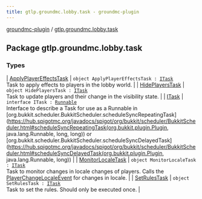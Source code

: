 ```yaml
---
title: gtlp.groundmc.lobby.task - groundmc-plugin
---
```


[groundmc-plugin](../index.html) / [gtlp.groundmc.lobby.task](.)

## Package gtlp.groundmc.lobby.task

### Types

| [ApplyPlayerEffectsTask](-apply-player-effects-task/index.html) | `object ApplyPlayerEffectsTask : `[`ITask`](-i-task/index.html)<br>Task to apply effects to players in the lobby world. |
| [HidePlayersTask](-hide-players-task/index.html) | `object HidePlayersTask : `[`ITask`](-i-task/index.html)<br>Task to update players and their change in the visibility state. |
| [ITask](-i-task/index.html) | `interface ITask : `[`Runnable`](http://docs.oracle.com/javase/6/docs/api/java/lang/Runnable.html)<br>Interface to describe a Task for use as a Runnable in [org.bukkit.scheduler.BukkitScheduler.scheduleSyncRepeatingTask](https://hub.spigotmc.org/javadocs/spigot/org/bukkit/scheduler/BukkitScheduler.html#scheduleSyncRepeatingTask(org.bukkit.plugin.Plugin, java.lang.Runnable, long, long)) or [org.bukkit.scheduler.BukkitScheduler.scheduleSyncDelayedTask](https://hub.spigotmc.org/javadocs/spigot/org/bukkit/scheduler/BukkitScheduler.html#scheduleSyncDelayedTask(org.bukkit.plugin.Plugin, java.lang.Runnable, long)) |
| [MonitorLocaleTask](-monitor-locale-task/index.html) | `object MonitorLocaleTask : `[`ITask`](-i-task/index.html)<br>Task to monitor changes in locale changes of players. Calls the [PlayerChangeLocaleEvent](../gtlp.groundmc.lobby.event/-player-change-locale-event/index.html) for changes in locale. |
| [SetRulesTask](-set-rules-task/index.html) | `object SetRulesTask : `[`ITask`](-i-task/index.html)<br>Task to set the rules. Should only be executed once. |

